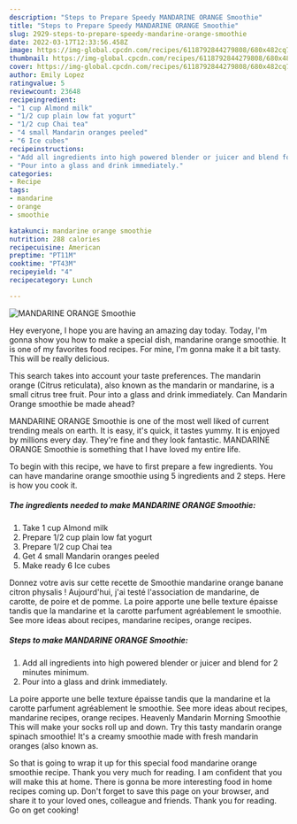 ```yaml
---
description: "Steps to Prepare Speedy MANDARINE ORANGE Smoothie"
title: "Steps to Prepare Speedy MANDARINE ORANGE Smoothie"
slug: 2929-steps-to-prepare-speedy-mandarine-orange-smoothie
date: 2022-03-17T12:33:56.458Z
image: https://img-global.cpcdn.com/recipes/6118792844279808/680x482cq70/mandarine-orange-smoothie-recipe-main-photo.jpg
thumbnail: https://img-global.cpcdn.com/recipes/6118792844279808/680x482cq70/mandarine-orange-smoothie-recipe-main-photo.jpg
cover: https://img-global.cpcdn.com/recipes/6118792844279808/680x482cq70/mandarine-orange-smoothie-recipe-main-photo.jpg
author: Emily Lopez
ratingvalue: 5
reviewcount: 23648
recipeingredient:
- "1 cup Almond milk"
- "1/2 cup plain low fat yogurt"
- "1/2 cup Chai tea"
- "4 small Mandarin oranges peeled"
- "6 Ice cubes"
recipeinstructions:
- "Add all ingredients into high powered blender or juicer and blend for 2 minutes minimum."
- "Pour into a glass and drink immediately."
categories:
- Recipe
tags:
- mandarine
- orange
- smoothie

katakunci: mandarine orange smoothie 
nutrition: 288 calories
recipecuisine: American
preptime: "PT11M"
cooktime: "PT43M"
recipeyield: "4"
recipecategory: Lunch

---
```



![MANDARINE ORANGE Smoothie](https://img-global.cpcdn.com/recipes/6118792844279808/680x482cq70/mandarine-orange-smoothie-recipe-main-photo.jpg)

Hey everyone, I hope you are having an amazing day today. Today, I'm gonna show you how to make a special dish, mandarine orange smoothie. It is one of my favorites food recipes. For mine, I'm gonna make it a bit tasty. This will be really delicious.

This search takes into account your taste preferences. The mandarin orange (Citrus reticulata), also known as the mandarin or mandarine, is a small citrus tree fruit. Pour into a glass and drink immediately. Can Mandarin Orange smoothie be made ahead?

MANDARINE ORANGE Smoothie is one of the most well liked of current trending meals on earth. It is easy, it's quick, it tastes yummy. It is enjoyed by millions every day. They're fine and they look fantastic. MANDARINE ORANGE Smoothie is something that I have loved my entire life.


To begin with this recipe, we have to first prepare a few ingredients. You can have mandarine orange smoothie using 5 ingredients and 2 steps. Here is how you cook it.

<!--inarticleads1-->

##### The ingredients needed to make MANDARINE ORANGE Smoothie:

1. Take 1 cup Almond milk
1. Prepare 1/2 cup plain low fat yogurt
1. Prepare 1/2 cup Chai tea
1. Get 4 small Mandarin oranges peeled
1. Make ready 6 Ice cubes


Donnez votre avis sur cette recette de Smoothie mandarine orange banane citron physalis ! Aujourd&#39;hui, j&#39;ai testé l&#39;association de mandarine, de carotte, de poire et de pomme. La poire apporte une belle texture épaisse tandis que la mandarine et la carotte parfument agréablement le smoothie. See more ideas about recipes, mandarine recipes, orange recipes. 

<!--inarticleads2-->

##### Steps to make MANDARINE ORANGE Smoothie:

1. Add all ingredients into high powered blender or juicer and blend for 2 minutes minimum.
1. Pour into a glass and drink immediately.


La poire apporte une belle texture épaisse tandis que la mandarine et la carotte parfument agréablement le smoothie. See more ideas about recipes, mandarine recipes, orange recipes. Heavenly Mandarin Morning Smoothie This will make your socks roll up and down. Try this tasty mandarin orange spinach smoothie! It&#39;s a creamy smoothie made with fresh mandarin oranges (also known as. 

So that is going to wrap it up for this special food mandarine orange smoothie recipe. Thank you very much for reading. I am confident that you will make this at home. There is gonna be more interesting food in home recipes coming up. Don't forget to save this page on your browser, and share it to your loved ones, colleague and friends. Thank you for reading. Go on get cooking!
